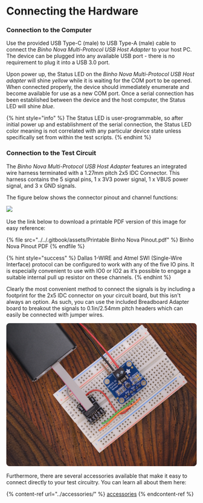 # Connecting the Hardware

### Connection to the Computer

Use the provided USB Type-C (male) to USB Type-A (male) cable to connect the _Binho Nova Multi-Protocol USB Host Adapter_ to your host PC. The device can be plugged into any available USB port - there is no requirement to plug it into a USB 3.0 port.

Upon power up, the Status LED on the _Binho Nova Multi-Protocol USB Host adapter_ will shine _yellow_ while it is waiting for the COM port to be opened. When connected properly, the device should immediately enumerate and become available for use as a new COM port. Once a serial connection has been established between the device and the host computer, the Status LED will shine _blue_.

{% hint style="info" %}
The Status LED is user-programmable, so after initial power up and establishment of the serial connection, the Status LED color meaning is not correlated with any particular device state unless specifically set from within the test scripts.
{% endhint %}

### Connection to the Test Circuit

The _Binho Nova Multi-Protocol USB Host Adapter_ features an integrated wire harness terminated with a 1.27mm pitch 2x5 IDC Connector. This harness contains the 5 signal pins, 1 x 3V3 power signal, 1 x VBUS power signal, and 3 x GND signals.

The figure below shows the connector pinout and channel functions:

![](../../.gitbook/assets/20200619\_novaPinout.png)

Use the link below to download a printable PDF version of this image for easy reference:

{% file src="../../.gitbook/assets/Printable Binho Nova Pinout.pdf" %}
Binho Nova Pinout PDF
{% endfile %}

{% hint style="success" %}
Dallas 1-WIRE and Atmel SWI (Single-Wire Interface) protocol can be configured to work with any of the five IO pins. It is especially convenient to use with IO0 or IO2 as it’s possible to engage a suitable internal pull up resistor on these channels.
{% endhint %}

Clearly the most convenient method to connect the signals is by including a footprint for the 2x5 IDC connector on your circuit board, but this isn't always an option. As such, you can use the included Breadboard Adapter board to breakout the signals to 0.1in/2.54mm pitch headers which can easily be connected with jumper wires.

![Using the Breadboard Breakout Adapter](<../../.gitbook/assets/image (26).png>)

Furthermore, there are several accessories available that make it easy to connect directly to your test circuitry. You can learn all about them here:

{% content-ref url="../accessories/" %}
[accessories](../accessories/)
{% endcontent-ref %}
